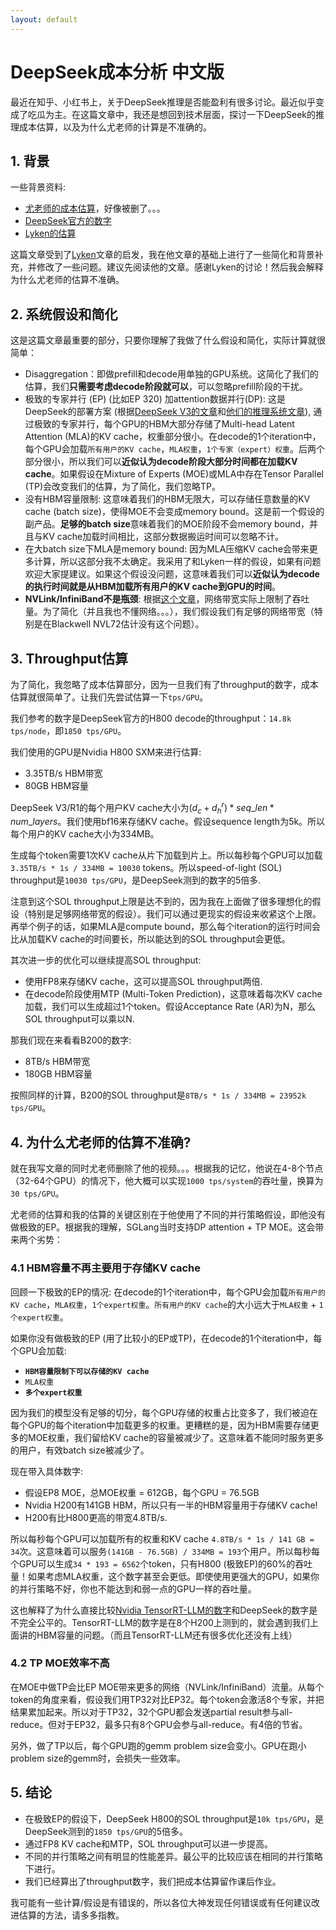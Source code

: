 ```yaml
---
layout: default
---
```


# DeepSeek成本分析 中文版

最近在知乎、小红书上，关于DeepSeek推理是否能盈利有很多讨论。最近似乎变成了吃瓜为主。在这篇文章中，我还是想回到技术层面，探讨一下DeepSeek的推理成本估算，以及为什么尤老师的计算是不准确的。

## 1. 背景

一些背景资料: 
- [尤老师的成本估算](http://xhslink.com/a/eXuUY2P6VpU6)，好像被删了。。。
- [DeepSeek官方的数字](https://github.com/deepseek-ai/open-infra-index/blob/main/202502OpenSourceWeek/day_6_one_more_thing_deepseekV3R1_inference_system_overview.md)
- [Lyken的估算](https://zhuanlan.zhihu.com/p/23282743306?utm_psn=1879469595716470338)

这篇文章受到了[Lyken](https://lzhu.me/)文章的启发，我在他文章的基础上进行了一些简化和背景补充，并修改了一些问题。建议先阅读他的文章。感谢Lyken的讨论！然后我会解释为什么尤老师的估算不准确。

## 2. 系统假设和简化

这是这篇文章最重要的部分，只要你理解了我做了什么假设和简化，实际计算就很简单：
- Disaggregation：即做prefill和decode用单独的GPU系统。这简化了我们的估算，我们**只需要考虑decode阶段就可以**，可以忽略prefill阶段的干扰。
- 极致的专家并行 (EP) (比如EP 320) 加attention数据并行(DP): 这是DeepSeek的部署方案 (根据[DeepSeek V3的文章](https://arxiv.org/pdf/2412.19437)和[他们的推理系统文章](https://github.com/deepseek-ai/open-infra-index/blob/main/202502OpenSourceWeek/day_6_one_more_thing_deepseekV3R1_inference_system_overview.md)), 通过极致的专家并行，每个GPU的HBM大部分存储了Multi-head Latent Attention (MLA)的KV cache，权重部分很小。在decode的1个iteration中，每个GPU会加载`所有用户的KV cache`，`MLA权重`，`1个专家（expert）权重`。后两个部分很小，所以我们可以**近似认为decode阶段大部分时间都在加载KV cache**。如果假设在Mixture of Experts (MOE)或MLA中存在Tensor Parallel (TP)会改变我们的估算，为了简化，我们忽略TP。
- 没有HBM容量限制: 这意味着我们的HBM无限大，可以存储任意数量的KV cache (batch size)，使得MOE不会变成memory bound。这是前一个假设的副产品。**足够的batch size**意味着我们的MOE阶段不会memory bound，并且与KV cache加载时间相比，这部分数据搬运时间可以忽略不计。
- 在大batch size下MLA是memory bound: 因为MLA压缩KV cache会带来更多计算，所以这部分我不太确定。我采用了和Lyken一样的假设，如果有问题欢迎大家提建议。如果这个假设没问题，这意味着我们可以**近似认为decode的执行时间就是从HBM加载所有用户的KV cache到GPU的时间**。
- **NVLink/InfiniBand不是瓶颈**: 根据[这个文章](https://zhuanlan.zhihu.com/p/27292649125?utm_psn=1879469993151944398)，网络带宽实际上限制了吞吐量。为了简化（并且我也不懂网络。。。），我们假设我们有足够的网络带宽（特别是在Blackwell NVL72估计没有这个问题）。


## 3. Throughput估算

为了简化，我忽略了成本估算部分，因为一旦我们有了throughput的数字，成本估算就很简单了。让我们先尝试估算一下`tps/GPU`。

我们参考的数字是DeepSeek官方的H800 decode的throughput：`14.8k tps/node`，即`1850 tps/GPU`。

我们使用的GPU是Nvidia H800 SXM来进行估算:
- 3.35TB/s HBM带宽
- 80GB HBM容量

DeepSeek V3/R1的每个用户KV cache大小为$(d_c + d_h^r) * seq\_len * num\_layers$。我们使用bf16来存储KV cache。假设sequence length为5k。所以每个用户的KV cache大小为334MB。

生成每个token需要1次KV cache从片下加载到片上。所以每秒每个GPU可以加载`3.35TB/s * 1s / 334MB = 10030` tokens。所以speed-of-light (SOL) throughput是`10030 tps/GPU`，是DeepSeek测到的数字的5倍多.

注意到这个SOL throughput上限是达不到的，因为我在上面做了很多理想化的假设（特别是足够网络带宽的假设）。我们可以通过更现实的假设来收紧这个上限。再举个例子的话，如果MLA是compute bound，那么每个iteration的运行时间会比从加载KV cache的时间要长，所以能达到的SOL throughput会更低。

其次进一步的优化可以继续提高SOL throughput:
- 使用FP8来存储KV cache，这可以提高SOL throughput两倍.
- 在decode阶段使用MTP (Multi-Token Prediction)，这意味着每次KV cache加载，我们可以生成超过1个token。假设Acceptance Rate (AR)为N，那么SOL throughput可以乘以N.

那我们现在来看看B200的数字:
- 8TB/s HBM带宽
- 180GB HBM容量

按照同样的计算，B200的SOL throughput是`8TB/s * 1s / 334MB = 23952k tps/GPU`。

## 4. 为什么尤老师的估算不准确?

就在我写文章的同时尤老师删除了他的视频。。。根据我的记忆，他说在4-8个节点（32-64个GPU）的情况下，他大概可以实现`1000 tps/system`的吞吐量，换算为`30 tps/GPU`。

尤老师的估算和我的估算的关键区别在于他使用了不同的并行策略假设，即他没有做极致的EP。根据我的理解，SGLang当时支持DP attention + TP MOE。这会带来两个劣势：

### 4.1 HBM容量不再主要用于存储KV cache

回顾一下极致的EP的情况: 在decode的1个iteration中，每个GPU会加载`所有用户的KV cache`，`MLA权重`，`1个expert权重`。`所有用户的KV cache`的大小远大于`MLA权重` + `1个expert权重`。

如果你没有做极致的EP (用了比较小的EP或TP)，在decode的1个iteration中，每个GPU会加载:
- **`HBM容量限制下可以存储的KV cache`**
- `MLA权重`
- **`多个expert权重`**

因为我们的模型没有足够的切分，每个GPU存储的权重占比变多了，我们被迫在每个GPU的每个iteration中加载更多的权重。更糟糕的是，因为HBM需要存储更多的MOE权重，我们留给KV cache的容量被减少了。这意味着不能同时服务更多的用户，有效batch size被减少了。

现在带入具体数字:
- 假设EP8 MOE，总MOE权重 = 612GB，每个GPU = 76.5GB
- Nvidia H200有141GB HBM，所以只有一半的HBM容量用于存储KV cache!
- H200有比H800更高的带宽4.8TB/s.

所以每秒每个GPU可以加载所有的权重和KV cache `4.8TB/s * 1s / 141 GB = 34`次。这意味着可以服务`(141GB - 76.5GB) / 334MB = 193`个用户。所以每秒每个GPU可以生成`34 * 193 = 6562`个token，只有H800 (极致EP)的60%的吞吐量！如果考虑MLA权重，这个数字甚至会更低。即使使用更强大的GPU，如果你的并行策略不好，你也不能达到和弱一点的GPU一样的吞吐量。

这也解释了为什么直接比较[Nvidia TensorRT-LLM的数字](https://github.com/NVIDIA/TensorRT-LLM/blob/main/docs/source/media/r1-perf.jpeg)和DeepSeek的数字是不完全公平的。TensorRT-LLM的数字是在8个H200上测到的，就会遇到我们上面讲的HBM容量的问题。（而且TensorRT-LLM还有很多优化还没有上线）

### 4.2 TP MOE效率不高

在MOE中做TP会比EP MOE带来更多的网络（NVLink/InfiniBand）流量。从每个token的角度来看，假设我们用TP32对比EP32。每个token会激活8个专家，并把结果累加起来。所以对于TP32，32个GPU都会发送partial result参与all-reduce。但对于EP32，最多只有8个GPU会参与all-reduce。有4倍的节省。

另外，做了TP以后，每个GPU跑的gemm problem size会变小。GPU在跑小problem size的gemm时，会损失一些效率。

## 5. 结论

- 在极致EP的假设下，DeepSeek H800的SOL throughput是`10k tps/GPU`，是DeepSeek测到的`1850 tps/GPU`的5倍多。
- 通过FP8 KV cache和MTP，SOL throughput可以进一步提高。
- 不同的并行策略之间有明显的性能差异。最公平的比较应该在相同的并行策略下进行。
- 我们已经算出了throughput数字，我们把成本估算留作课后作业。

我可能有一些计算/假设是有错误的，所以各位大神发现任何错误或有任何建议改进估算的方法，请多多指教。
